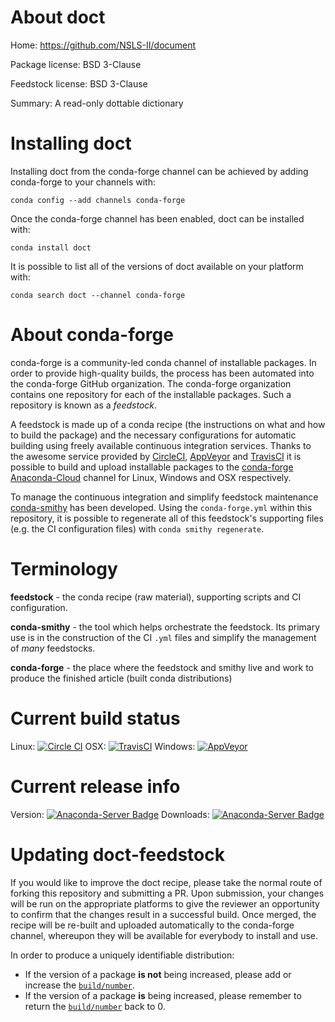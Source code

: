 About doct
==========

Home: https://github.com/NSLS-II/document

Package license: BSD 3-Clause

Feedstock license: BSD 3-Clause

Summary: A read-only dottable dictionary



Installing doct
===============

Installing doct from the conda-forge channel can be achieved by adding conda-forge to your channels with:

```
conda config --add channels conda-forge
```

Once the conda-forge channel has been enabled, doct can be installed with:

```
conda install doct
```

It is possible to list all of the versions of doct available on your platform with:

```
conda search doct --channel conda-forge
```


About conda-forge
=================

conda-forge is a community-led conda channel of installable packages.
In order to provide high-quality builds, the process has been automated into the
conda-forge GitHub organization. The conda-forge organization contains one repository 
for each of the installable packages. Such a repository is known as a *feedstock*.

A feedstock is made up of a conda recipe (the instructions on what and how to build
the package) and the necessary configurations for automatic building using freely
available continuous integration services. Thanks to the awesome service provided by
[CircleCI](https://circleci.com/), [AppVeyor](http://www.appveyor.com/)
and [TravisCI](https://travis-ci.org/) it is possible to build and upload installable
packages to the [conda-forge](https://anaconda.org/conda-forge)
[Anaconda-Cloud](http://docs.anaconda.org/) channel for Linux, Windows and OSX respectively.

To manage the continuous integration and simplify feedstock maintenance
[conda-smithy](http://github.com/conda-forge/conda-smithy) has been developed.
Using the ``conda-forge.yml`` within this repository, it is possible to regenerate all of
this feedstock's supporting files (e.g. the CI configuration files) with ``conda smithy regenerate``.


Terminology
===========

**feedstock** - the conda recipe (raw material), supporting scripts and CI configuration.

**conda-smithy** - the tool which helps orchestrate the feedstock.
                   Its primary use is in the construction of the CI ``.yml`` files
                   and simplify the management of *many* feedstocks.

**conda-forge** - the place where the feedstock and smithy live and work to
                  produce the finished article (built conda distributions)

Current build status
====================

Linux: [![Circle CI](https://circleci.com/gh/conda-forge/doct-feedstock.svg?style=svg)](https://circleci.com/gh/conda-forge/doct-feedstock)
OSX: [![TravisCI](https://travis-ci.org/conda-forge/doct-feedstock.svg?branch=master)](https://travis-ci.org/conda-forge/doct-feedstock) 
Windows: [![AppVeyor](https://ci.appveyor.com/api/projects/status/github/conda-forge/doct-feedstock?svg=True)](https://ci.appveyor.com/project/conda-forge/doct-feedstock/branch/master)

Current release info
====================
Version: [![Anaconda-Server Badge](https://anaconda.org/conda-forge/doct/badges/version.svg)](https://anaconda.org/conda-forge/doct)
Downloads: [![Anaconda-Server Badge](https://anaconda.org/conda-forge/doct/badges/downloads.svg)](https://anaconda.org/conda-forge/doct)


Updating doct-feedstock
=======================

If you would like to improve the doct recipe, please take the normal
route of forking this repository and submitting a PR. Upon submission, your changes will
be run on the appropriate platforms to give the reviewer an opportunity to confirm that the
changes result in a successful build. Once merged, the recipe will be re-built and uploaded
automatically to the conda-forge channel, whereupon they will be available for everybody to
install and use.

In order to produce a uniquely identifiable distribution:
 * If the version of a package **is not** being increased, please add or increase
   the [``build/number``](http://conda.pydata.org/docs/building/meta-yaml.html#build-number-and-string). 
 * If the version of a package **is** being increased, please remember to return
   the [``build/number``](http://conda.pydata.org/docs/building/meta-yaml.html#build-number-and-string)
   back to 0.
